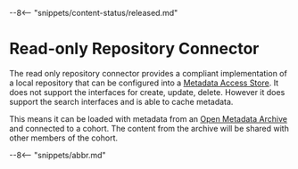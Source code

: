 <!-- SPDX-License-Identifier: CC-BY-4.0 -->
<!-- Copyright Contributors to the ODPi Egeria project. -->


--8<-- "snippets/content-status/released.md"

# Read-only Repository Connector

The read only repository connector provides a compliant implementation of a local repository
that can be configured into a [Metadata Access Store](./concepts/metadata-access-store).
It does not support the interfaces for
create, update, delete.  However it does support the search interfaces and is able to cache metadata.

This means it can be loaded with metadata from an
[Open Metadata Archive](./concepts/open-metadata-archive) and connected
to a cohort.  The content from the archive will be shared with other members of the cohort.


--8<-- "snippets/abbr.md"

